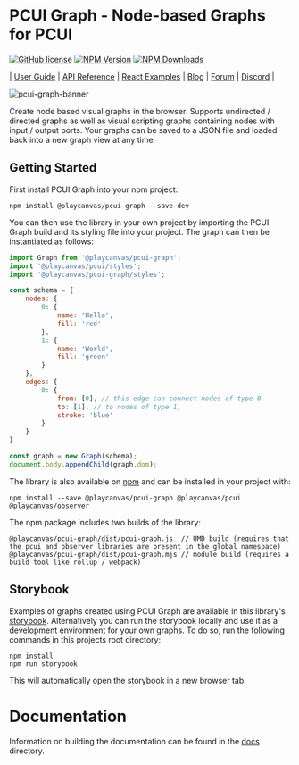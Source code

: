 # PCUI Graph - Node-based Graphs for PCUI

[![GitHub license](https://img.shields.io/badge/license-MIT-blue.svg)](https://github.com/playcanvas/pcui-graph/blob/main/LICENSE)
[![NPM Version](https://img.shields.io/npm/v/@playcanvas/pcui-graph.svg?style=flat?style=flat)](https://www.npmjs.com/package/@playcanvas/pcui-graph)
[![NPM Downloads](https://img.shields.io/npm/dw/@playcanvas/pcui-graph)](https://npmtrends.com/@playcanvas/pcui=gra[j)

| [User Guide](https://developer.playcanvas.com/user-manual/pcui/pcui-graph/) | [API Reference](https://api.playcanvas.com/modules/PCUIGraph.html) | [React Examples](https://playcanvas.github.io/pcui-graph/storybook/) | [Blog](https://blog.playcanvas.com/) | [Forum](https://forum.playcanvas.com/) | [Discord](https://discord.gg/RSaMRzg) |

![pcui-graph-banner](https://github.com/user-attachments/assets/e0aa8953-221b-4122-b8ce-247c389ae6d6)

Create node based visual graphs in the browser. Supports undirected / directed graphs as well as visual scripting graphs containing nodes with input / output ports. Your graphs can be saved to a JSON file and loaded back into a new graph view at any time.

## Getting Started

First install PCUI Graph into your npm project:

    npm install @playcanvas/pcui-graph --save-dev

You can then use the library in your own project by importing the PCUI Graph build and its styling file into your project. The graph can then be instantiated as follows:

```javascript
import Graph from '@playcanvas/pcui-graph';
import '@playcanvas/pcui/styles';
import '@playcanvas/pcui-graph/styles';

const schema = {
    nodes: {
        0: {
            name: 'Hello',
            fill: 'red'
        },
        1: {
            name: 'World',
            fill: 'green'
        }
    },
    edges: {
        0: {
            from: [0], // this edge can connect nodes of type 0
            to: [1], // to nodes of type 1,
            stroke: 'blue'
        }
    }
}

const graph = new Graph(schema);
document.body.appendChild(graph.dom);
```

The library is also available on [npm](https://www.npmjs.com/package/@playcanvas/pcui-graph) and can be installed in your project with:

    npm install --save @playcanvas/pcui-graph @playcanvas/pcui @playcanvas/observer

The npm package includes two builds of the library:

    @playcanvas/pcui-graph/dist/pcui-graph.js  // UMD build (requires that the pcui and observer libraries are present in the global namespace)
    @playcanvas/pcui-graph/dist/pcui-graph.mjs // module build (requires a build tool like rollup / webpack)

## Storybook

Examples of graphs created using PCUI Graph are available in this library's [storybook](https://playcanvas.github.io/pcui-graph/storybook/). Alternatively you can run the storybook locally and use it as a development environment for your own graphs. To do so, run the following commands in this projects root directory:

    npm install
    npm run storybook

This will automatically open the storybook in a new browser tab.

# Documentation

Information on building the documentation can be found in the [docs](./docs/README.md) directory.
